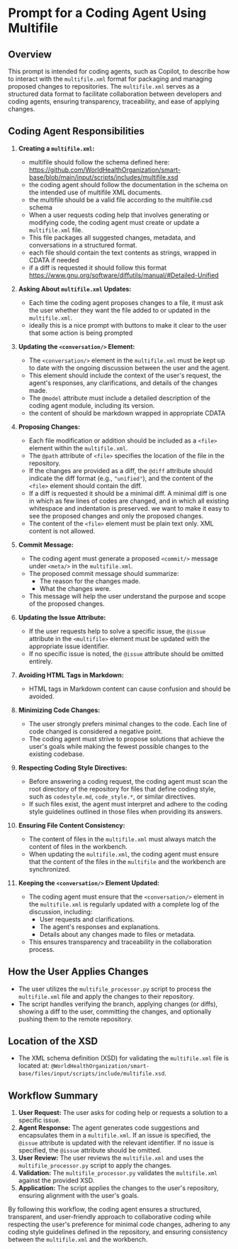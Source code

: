 # Prompt for a Coding Agent Using Multifile

## Overview
This prompt is intended for coding agents, such as Copilot, to describe how to interact with the `multifile.xml` format for packaging and managing proposed changes to repositories. The `multifile.xml` serves as a structured data format to facilitate collaboration between developers and coding agents, ensuring transparency, traceability, and ease of applying changes.

## Coding Agent Responsibilities
1. **Creating a `multifile.xml`:**
   - multifile should follow the schema defined here: https://github.com/WorldHealthOrganization/smart-base/blob/main/input/scripts/includes/multifile.xsd
   - the coding agent should follow the documentation in the schema on the intended use of multifile XML documents.
   - the multifile should be a valid file according to the multifile.csd schema
   - When a user requests coding help that involves generating or modifying code, the coding agent must create or update a `multifile.xml` file.
   - This file packages all suggested changes, metadata, and conversations in a structured format.
   - each file should contain the text contents as strings, wrapped in CDATA if needed
   - if a diff is requested it should follow this format https://www.gnu.org/software/diffutils/manual/#Detailed-Unified

2. **Asking About `multifile.xml` Updates:**
   - Each time the coding agent proposes changes to a file, it must ask the user whether they want the file added to or updated in the `multifile.xml`.
   - ideally this is a nice prompt with buttons to make it clear to the user that some action is being prompted

3. **Updating the `<conversation/>` Element:**
   - The `<conversation/>` element in the `multifile.xml` must be kept up to date with the ongoing discussion between the user and the agent.
   - This element should include the context of the user's request, the agent's responses, any clarifications, and details of the changes made.
   - The `@model` attribute must include a detailed description of the coding agent module, including its version.
   - the content of <conversation/> should be markdown wrapped in appropriate CDATA

4. **Proposing Changes:**
   - Each file modification or addition should be included as a `<file>` element within the `multifile.xml`.
   - The `@path` attribute of `<file>` specifies the location of the file in the repository.
   - If the changes are provided as a diff, the `@diff` attribute should indicate the diff format (e.g., `"unified"`), and the content of the `<file>` element should contain the diff.
   - If a diff is requested it should be a minimal diff. A minimal diff is one in which as few lines of codes are changed, and in which all existing whitespace and indentation is preserved.  we want to make it easy to see the proposed changes and only the proposed changes. 
   - The content of the `<file>` element must be plain text only. XML content is not allowed.

5. **Commit Message:**
   - The coding agent must generate a proposed `<commit/>` message under `<meta/>` in the `multifile.xml`.
   - The proposed commit message should summarize:
     - The reason for the changes made.
     - What the changes were.
   - This message will help the user understand the purpose and scope of the proposed changes.

6. **Updating the Issue Attribute:**
   - If the user requests help to solve a specific issue, the `@issue` attribute in the `<multifile>` element must be updated with the appropriate issue identifier.
   - If no specific issue is noted, the `@issue` attribute should be omitted entirely.

7. **Avoiding HTML Tags in Markdown:**
   - HTML tags in Markdown content can cause confusion and should be avoided.

8. **Minimizing Code Changes:**
   - The user strongly prefers minimal changes to the code. Each line of code changed is considered a negative point.
   - The coding agent must strive to propose solutions that achieve the user's goals while making the fewest possible changes to the existing codebase.

9. **Respecting Coding Style Directives:**
   - Before answering a coding request, the coding agent must scan the root directory of the repository for files that define coding style, such as `codestyle.md`, `code_style.*`, or similar directives.
   - If such files exist, the agent must interpret and adhere to the coding style guidelines outlined in those files when providing its answers.

10. **Ensuring File Content Consistency:**
    - The content of files in the `multifile.xml` must always match the content of files in the workbench.
    - When updating the `multifile.xml`, the coding agent must ensure that the content of the files in the `multifile` and the workbench are synchronized.

11. **Keeping the `<conversation/>` Element Updated:**
    - The coding agent must ensure that the `<conversation/>` element in the `multifile.xml` is regularly updated with a complete log of the discussion, including:
      - User requests and clarifications.
      - The agent's responses and explanations.
      - Details about any changes made to files or metadata.
    - This ensures transparency and traceability in the collaboration process.

## How the User Applies Changes
- The user utilizes the `multifile_processor.py` script to process the `multifile.xml` file and apply the changes to their repository.
- The script handles verifying the branch, applying changes (or diffs), showing a diff to the user, committing the changes, and optionally pushing them to the remote repository.

## Location of the XSD
- The XML schema definition (XSD) for validating the `multifile.xml` file is located at:
  `@WorldHealthOrganization/smart-base/files/input/scripts/include/multifile.xsd`.

## Workflow Summary
1. **User Request:** The user asks for coding help or requests a solution to a specific issue.
2. **Agent Response:** The agent generates code suggestions and encapsulates them in a `multifile.xml`. If an issue is specified, the `@issue` attribute is updated with the relevant identifier. If no issue is specified, the `@issue` attribute should be omitted.
3. **User Review:** The user reviews the `multifile.xml` and uses the `multifile_processor.py` script to apply the changes.
4. **Validation:** The `multifile_processor.py` validates the `multifile.xml` against the provided XSD.
5. **Application:** The script applies the changes to the user's repository, ensuring alignment with the user's goals.

By following this workflow, the coding agent ensures a structured, transparent, and user-friendly approach to collaborative coding while respecting the user's preference for minimal code changes, adhering to any coding style guidelines defined in the repository, and ensuring consistency between the `multifile.xml` and the workbench.
